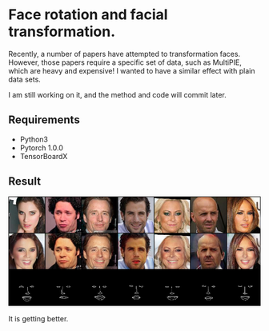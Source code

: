 # Face rotation and facial transformation.

Recently, a number of papers have attempted to transformation faces. However, those papers require a specific set of data, such as MultiPIE, which are heavy and expensive! I wanted to have a similar effect with plain data sets.

I am still working on it, and the method and code will commit later.

## Requirements

- Python3
- Pytorch 1.0.0
- TensorBoardX

## Result

![viusalized](images/result.png)

It is getting better.
